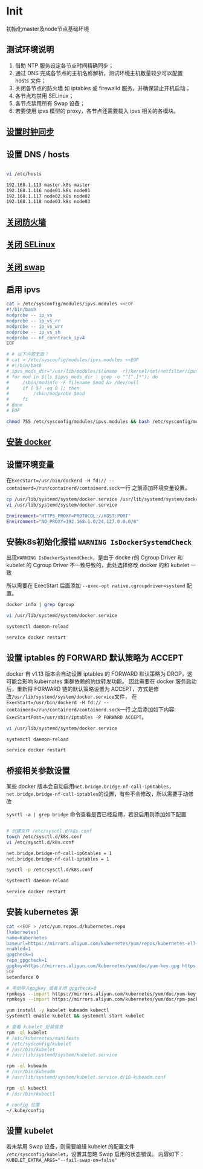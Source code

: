 # Init

初始化master及node节点基础环境

## 测试环境说明

1. 借助 NTP 服务设定各节点时间精确同步；
1. 通过 DNS 完成各节点的主机名称解析，测试环境主机数量较少可以配置 hosts 文件；
1. 关闭各节点的防火墙 如 iptables 或 firewalld 服务，并确保禁止开机启动；
1. 各节点均禁用 SELinux；
1. 各节点禁用所有 Swap 设备；
1. 若要使用 ipvs 模型的 proxy，各节点还需要载入 ipvs 相关的各模块。

## [设置时钟同步](/CentOS/ntp.md)

## 设置 DNS / hosts

```bash

vi /etc/hosts

192.168.1.113 master.k8s master
192.168.1.116 node01.k8s node01
192.168.1.117 node02.k8s node02
192.168.1.118 node03.k8s node03

```

## [关闭防火墙](/CentOS/Init.md)

## [关闭 SELinux](/CentOS/Init.md)

## [关闭 swap](/CentOS/swap.md)

## 启用 ipvs

```bash
cat > /etc/sysconfig/modules/ipvs.modules <<EOF
#!/bin/bash
modprobe -- ip_vs
modprobe -- ip_vs_rr
modprobe -- ip_vs_wrr
modprobe -- ip_vs_sh
modprobe -- nf_conntrack_ipv4
EOF

# # 以下内容无效？
# cat > /etc/sysconfig/modules/ipvs.modules <<EOF
# #!/bin/bash
# ipvs_mods_dir="/usr/lib/modules/$(uname -r)/kernel/net/netfilter/ipvs"
# for mod in $(ls $ipvs_mods_dir | grep -o "^[^.]*"); do
#     /sbin/modinfo -F filename $mod &> /dev/null
#     if [ $? -eq 0 ]; then
#         /sbin/modprobe $mod
#     fi
# done
# EOF

chmod 755 /etc/sysconfig/modules/ipvs.modules && bash /etc/sysconfig/modules/ipvs.modules && lsmod | grep -e ip_vs -e nf_conntrack_ipv4

```

## [安装 docker](/Docker/Install.md)

## 设置环境变量

在`ExecStart=/usr/bin/dockerd -H fd:// --containerd=/run/containerd/containerd.sock`一行
之前添加环境变量设置。

```bash
cp /usr/lib/systemd/system/docker.service /usr/lib/systemd/system/docker.service.bak
vi /usr/lib/systemd/system/docker.service

Environment="HTTPS_PROXY=PROTOCOL://HOST:PORT"
Environment="NO_PROXY=192.168.1.0/24,127.0.0.0/8"

```

## 安装k8s初始化报错 `WARNING IsDockerSystemdCheck`

出现`WARNING IsDockerSystemdCheck`，是由于 docke r的 Cgroup Driver 和 kubelet 的 Cgroup Driver 不一致导致的，此处选择修改 docker 的和 kubelet 一致

所以需要在 ExecStart 后面添加 `--exec-opt native.cgroupdriver=systemd` 配置。

```bash
docker info | grep Cgroup

vi /usr/lib/systemd/system/docker.service

systemctl daemon-reload

service docker restart

```

## 设置 iptables 的 FORWARD 默认策略为 ACCEPT

docker 自 v1.13 版本会自动设置 iptables 的 FORWARD 默认策略为 DROP，这可能会影响 kubernates 集群依赖的豹纹转发功能。
因此需要在 docker 服务启动后，重新将 FORWARD 链的默认策略设置为 ACCEPT，方式是修改`/usr/lib/systemd/system/docker.service`文件，
在`ExecStart=/usr/bin/dockerd -H fd:// --containerd=/run/containerd/containerd.sock`一行
之后添加如下内容: `ExecStartPost=/usr/sbin/iptables -P FORWARD ACCEPT`。

```bash
vi /usr/lib/systemd/system/docker.service

systemctl daemon-reload

service docker restart

```

## 桥接相关参数设置

某些 docker 版本会自动启用`net.bridge.bridge-nf-call-ip6tables`，`net.bridge.bridge-nf-call-iptables`的设置，有些不会修改，所以需要手动修改

`sysctl -a | grep bridge` 命令查看是否已经启用，若没启用则添加如下配置

```bash

# 创建文件 /etc/sysctl.d/k8s.conf
touch /etc/sysctl.d/k8s.conf
vi /etc/sysctl.d/k8s.conf

net.bridge.bridge-nf-call-ip6tables = 1
net.bridge.bridge-nf-call-iptables = 1

sysctl -p /etc/sysctl.d/k8s.conf

systemctl daemon-reload

service docker restart

```

## 安装 kubernetes 源

```bash
cat <<EOF > /etc/yum.repos.d/kubernetes.repo
[kubernetes]
name=Kubernetes
baseurl=https://mirrors.aliyun.com/kubernetes/yum/repos/kubernetes-el7-x86_64/
enabled=1
gpgcheck=1
repo_gpgcheck=1
gpgkey=https://mirrors.aliyun.com/kubernetes/yum/doc/yum-key.gpg https://mirrors.aliyun.com/kubernetes/yum/doc/rpm-package-key.gpg
EOF
setenforce 0

# 手动导入gpgkey 或者关闭 gpgcheck=0
rpmkeys --import https://mirrors.aliyun.com/kubernetes/yum/doc/yum-key.gpg
rpmkeys --import https://mirrors.aliyun.com/kubernetes/yum/doc/rpm-package-key.gpg

yum install -y kubelet kubeadm kubectl
systemctl enable kubelet && systemctl start kubelet

# 查看 kubelet 安装信息
rpm -ql kubelet
# /etc/kubernetes/manifests
# /etc/sysconfig/kubelet
# /usr/bin/kubelet
# /usr/lib/systemd/system/kubelet.service

rpm -ql kubeadm
# /usr/bin/kubeadm
# /usr/lib/systemd/system/kubelet.service.d/10-kubeadm.conf

rpm -ql kubectl
# /usr/bin/kubectl

# config 位置
~/.kube/config

```

## 设置 kubelet

若未禁用 Swap 设备，则需要编辑 kubelet 的配置文件 `/etc/sysconfig/kubelet`，设置其忽略 Swap 启用的状态错误。
内容如下：`KUBELET_EXTRA_ARGS="--fail-swap-on=false"`
